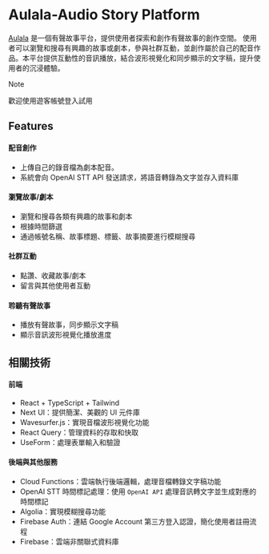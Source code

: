
# Aulala-Audio Story Platform

[Aulala](https://aulala-a8757.web.app/)  是一個有聲故事平台，提供使用者探索和創作有聲故事的創作空間。
使用者可以瀏覽和搜尋有興趣的故事或劇本，參與社群互動，並創作屬於自己的配音作品。本平台提供互動性的音訊播放，結合波形視覺化和同步顯示的文字稿，提升使用者的沉浸體驗。

> [!NOTE]
> 歡迎使用遊客帳號登入試用

## Features

#### 配音創作
- 上傳自己的錄音檔為劇本配音。
- 系統會向 OpenAI STT API 發送請求，將語音轉錄為文字並存入資料庫

#### 瀏覽故事/劇本
- 瀏覽和搜尋各類有興趣的故事和劇本
- 根據時間篩選
- 通過帳號名稱、故事標題、標籤、故事摘要進行模糊搜尋

#### 社群互動
- 點讚、收藏故事/劇本
- 留言與其他使用者互動

#### 聆聽有聲故事
- 播放有聲故事，同步顯示文字稿
- 顯示音訊波形視覺化播放進度

## 相關技術
#### 前端
- React + TypeScript + Tailwind
- Next UI：提供簡潔、美觀的 UI 元件庫
- Wavesurfer.js：實現音檔波形視覺化功能
- React Query：管理資料的存取和快取
- UseForm：處理表單輸入和驗證

#### 後端與其他服務
- Cloud Functions：雲端執行後端邏輯，處理音檔轉錄文字稿功能
- OpenAI STT 時間標記處理：使用 `OpenAI API` 處理音訊轉文字並生成對應的時間標記
- Algolia：實現模糊搜尋功能
- Firebase Auth：連結 Google Account 第三方登入認證，簡化使用者註冊流程
- Firebase：雲端非關聯式資料庫
